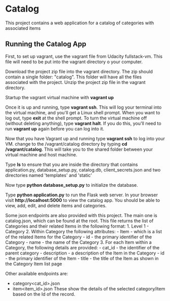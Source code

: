 # Catalog
This project contains a web application for a catalog of categories with associated items

## Running the Catalog App
First, to set up vagrant, use the  vagrant file from Udacity fullstack-vm. This file will need to be put into the vagrant directory o your computer.

Download the project zip file into the vagrant directory. The zip should contain a single folder: "catalog". This folder will have all the files associated with the project. Unzip the project zip file in the vagrant directory. 

Startup the vagrant virtual machine with **vagrant up**

Once it is up and running, type **vagrant ssh**. This will log your terminal into the virtual machine, and you'll get a Linux shell prompt. When you want to log out, type **exit** at the shell prompt.  To turn the virtual machine off (without deleting anything), type **vagrant halt**. If you do this, you'll need to run **vagrant up** again before you can log into it.

Now that you have Vagrant up and running type **vagrant ssh** to log into your VM.  change to the /vagrant/catalog directory by typing **cd /vagrant/catalog**. This will take you to the shared folder between your virtual machine and host machine.

Type **ls** to ensure that you are inside the directory that contains application.py, database_setup.py, catalog.db, client_secrets.json and two directories named 'templates' and 'static'

Now type **python database_setup.py** to initialize the database.

Type **python application.py** to run the Flask web server. In your browser visit **http://localhost:5000** to view the catalog app.  You should be able to view, add, edit, and delete items and categories.

Some json endpoints are also provided with this project.  The main one is catalog.json, which can be found at the root.  This file returns the list of Categories and their related Items in the following format:
    1. Level 1 - Category
    2. Within Category the following attributes:
        - Item - which is a list of the related Items for the Category
        - id - the primary identifier of the Category
        - name - the name of the Category
    3. For each Item within a Category, the following details are provided:
        - cat_id - the identifier of the parent category
        - description - a description of the Item in the Category
        - id - the primary identifier of the Item
        - title - the title of the Item as shown in the Category Item list page

Other available endpoints are:
- category<cat_id>.json
- item<item_id>.json
These show the details of the selected category/item based on the Id of the record.
